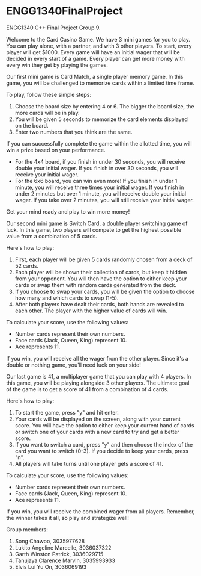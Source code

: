 # ENGG1340FinalProject
ENGG1340 C++ Final Project Group 9.

Welcome to the Card Casino Game. We have 3 mini games for you to play. You can play alone, with a partner, and with 3 other players.
To start, every player will get $1000. Every game will have an initial wager that will be decided in every start of a game. 
Every player can get more money with every win they get by playing the games.

Our first mini game is Card Match, a single player memory game. In this game, you will be challenged to memorize cards within a limited time frame.

To play, follow these simple steps:
  1. Choose the board size by entering 4 or 6. The bigger the board size, the more cards will be in play.
  2. You will be given 5 seconds to memorize the card elements displayed on the board. 
  3. Enter two numbers that you think are the same.

If you can successfully complete the game within the allotted time, you will win a prize based on your performance.
  - For the 4x4 board, if you finish in under 30 seconds, you will receive double your initial wager. If you finish in over 30 seconds, you will receive your initial wager.
  - For the 6x6 board, you can win even more! If you finish in under 1 minute, you will receive three times your initial wager. If you finish in under 2 minutes but over 1 minute, you will receive double your initial wager. If you take over 2 minutes, you will still receive your initial wager.

Get your mind ready and play to win more money!


Our second mini game is Switch Card, a double player switching game of luck. In this game, two players will compete to get the highest possible value from a combination of 5 cards.

Here's how to play:
  1. First, each player will be given 5 cards randomly chosen from a deck of 52 cards.
  2. Each player will be shown their collection of cards, but keep it hidden from your opponent. You will then have the option to either keep your cards or swap them with random cards generated from the deck.
  3. If you choose to swap your cards, you will be given the option to choose how many and which cards to swap (1-5).
  4. After both players have dealt their cards, both hands are revealed to each other. The player with the higher value of cards will win.

To calculate your score, use the following values:
  - Number cards represent their own numbers.
  - Face cards (Jack, Queen, King) represent 10.
  - Ace represents 11.

If you win, you will receive all the wager from the other player. Since it's a double or nothing game, you'll need luck on your side!


Our last game is 41, a multiplayer game that you can play with 4 players. In this game, you will be playing alongside 3 other players. The ultimate goal of the game is to get a score of 41 from a combination of 4 cards.

Here's how to play:
  1. To start the game, press "y" and hit enter.
  2. Your cards will be displayed on the screen, along with your current score. You will have the option to either keep your current hand of cards or switch one of your cards with a new card to try and get a better score.
  3. If you want to switch a card, press "y" and then choose the index of the card you want to switch (0-3). If you decide to keep your cards, press "n".
  4. All players will take turns until one player gets a score of 41.

To calculate your score, use the following values:
  - Number cards represent their own numbers.
  - Face cards (Jack, Queen, King) represent 10.
  - Ace represents 11.

If you win, you will receive the combined wager from all players. Remember, the winner takes it all, so play and strategize well!


Group members:
1. Song Chawoo, 3035977628
2. Lukito Angeline Marcelle, 3036037322
3. Garth Winston Patrick, 3036029715
4. Tanujaya Clarence Marvin, 3035993933
5. Elvis Lui Yu On, 3036069193
